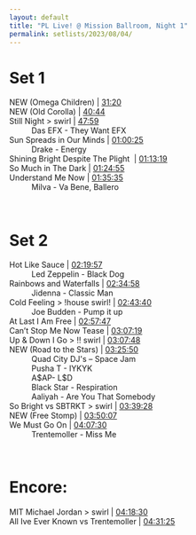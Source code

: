 ```yaml
---
layout: default
title: "PL Live! @ Mission Ballroom, Night 1"
permalink: setlists/2023/08/04/
---
```



# Set 1
<dl>
<dt>NEW (Omega Children) | <a href="https://www.twitch.tv/videos/1890446916?t=00h31m20s">31:20</a></dt>
<dt>NEW (Old Corolla) | <a href="https://www.twitch.tv/videos/1890446916?t=00h40m44s">40:44</a></dt>
<dt>Still Night > swirl | <a href="https://www.twitch.tv/videos/1890446916?t=00h47m59s">47:59</a></dt>
<dd>Das EFX - They Want EFX</dd>
<dt>Sun Spreads in Our Minds | <a href="https://www.twitch.tv/videos/1890446916?t=01h01m31s">01:00:25</a></dt>
<dd>Drake - Energy</dd>
<dt>Shining Bright Despite The Plight &nbsp;| <a href="https://www.twitch.tv/videos/1890446916?t=01h13m19s">01:13:19</a></dt>
<dt>So Much in The Dark | <a href="https://www.twitch.tv/videos/1890446916?t=01h24m55s">01:24:55</a></dt>
<dt>Understand Me Now | <a href="https://www.twitch.tv/videos/1890446916?t=01h35m35s">01:35:35</a></dt>
<dd>Milva - Va Bene, Ballero</dd>
</dl>
<br>


# Set 2
<dl>
<dt>Hot Like Sauce | <a href="https://www.twitch.tv/videos/1890446916?t=02h19m57s">02:19:57</a></dt>
<dd>Led Zeppelin - Black Dog</dd>
<dt>Rainbows and Waterfalls | <a href="https://www.twitch.tv/videos/1890446916?t=02h34m58s">02:34:58</a></dt>
<dd>Jidenna - Classic Man</dd>
<dt>Cold Feeling > !house swirl! | <a href="https://www.twitch.tv/videos/1890446916?t=02h43m40s">02:43:40</a></dt>
<dd>Joe Budden - Pump it up</dd>
<dt>At Last I Am Free | <a href="https://www.twitch.tv/videos/1890446916?t=02h57m47s">02:57:47</a></dt>
<dt>Can’t Stop Me Now Tease | <a href="https://www.twitch.tv/videos/1890446916?t=03h07m19s">03:07:19</a></dt>
<dt>Up & Down I Go > !! swirl | <a href="https://www.twitch.tv/videos/1890446916?t=03h07m48s">03:07:48</a></dt>
<dt>NEW (Road to the Stars) | <a href="https://www.twitch.tv/videos/1890446916?t=03h25m50s">03:25:50</a></dt>
<dd>Quad City DJ's – Space Jam</dd>
<dd>Pusha T - IYKYK</dd>
<dd>A$AP- L$D</dd>
<dd>Black Star - Respiration</dd>
<dd>Aaliyah - Are You That Somebody</dd>
<dt>So Bright vs SBTRKT > swirl | <a href="https://www.twitch.tv/videos/1890446916?t=03h39m28s">03:39:28</a></dt>
<dt>NEW (Free Stomp) | <a href="https://www.twitch.tv/videos/1890446916?t=03h50m07s">03:50:07</a></dt>
<dt>We Must Go On | <a href="https://www.twitch.tv/videos/1890446916?t=04h07m30s">04:07:30</a></dt>
<dd>Trentemoller - Miss Me</dd>
</dl>
<br>


# Encore:
<dl>
<dt>MIT Michael Jordan > swirl | <a href="https://www.twitch.tv/videos/1890446916?t=04h18m30s">04:18:30</a></dt>
<dt>All Ive Ever Known vs Trentemoller | <a href="https://www.twitch.tv/videos/1890446916?t=04h31m25s">04:31:25</a></dt>
</dl>


<br><br>
